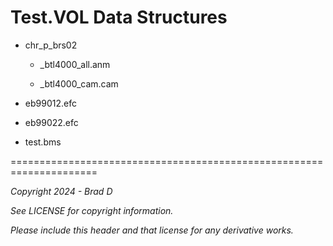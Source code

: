 # Test.VOL Data Structures

* chr_p_brs02

	* _btl4000_all.anm

	* _btl4000_cam.cam

* eb99012.efc

* eb99022.efc

* test.bms

=====================================================================

*Copyright 2024 - Brad D*

*See LICENSE for copyright information.*

*Please include this header and that license for any derivative works.*
